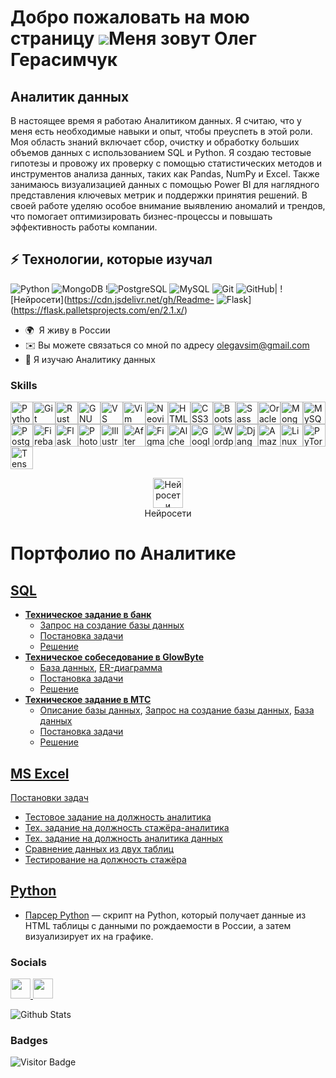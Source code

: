Добро пожаловать на мою страницу ![](https://user-images.githubusercontent.com/18350557/176309783-0785949b-9127-417c-8b55-ab5a4333674e.gif)Меня зовут Олег Герасимчук
=======================================================================================================================================

Аналитик данных
---------------

В настоящее время я работаю Аналитиком данных. Я считаю, что у меня есть необходимые навыки и опыт, чтобы преуспеть в этой роли. Моя область знаний включает сбор, очистку и обработку больших объемов данных с использованием SQL и Python. Я создаю тестовые гипотезы и провожу их проверку с помощью статистических методов и инструментов анализа данных, таких как Pandas, NumPy и Excel. Также занимаюсь визуализацией данных с помощью Power BI  для наглядного представления ключевых метрик и поддержки принятия решений. В своей работе уделяю особое внимание выявлению аномалий и трендов, что помогает оптимизировать бизнес-процессы и повышать эффективность работы компании.

## ⚡ Технологии, которые изучал

![Python](https://img.shields.io/badge/-Python-black?style=flat-square&logo=Python)
![MongoDB](https://img.shields.io/badge/-MongoDB-black?style=flat-square&logo=mongodb)
!![PostgreSQL](https://img.shields.io/badge/-PostgreSQL-336791?style=flat-square&logo=postgresql)
![MySQL](https://img.shields.io/badge/-MySQL-black?style=flat-square&logo=mysql)
![Git](https://img.shields.io/badge/-Git-black?style=flat-square&logo=git)
![GitHub](https://img.shields.io/badge/-GitHub-181717?style=flat-square&logo=github)| ![Нейросети](https://cdn.jsdelivr.net/gh/Readme-
![Flask](https://img.shields.io/static/v1?label=&message=Flask&color=000000&logo=Flask&logoColor=FFFFFF)](https://flask.palletsprojects.com/en/2.1.x/) 
* 🌍  Я живу в России
* ✉️ Вы можете связаться со мной по адресу [olegavsim@gmail.com](mailto:olegavsim@gmail.com)
* 🧠 Я изучаю Аналитику данных

### Skills

<p align="left">
<a href="https://www.python.org/" target="_blank" rel="noreferrer"><img src="https://raw.githubusercontent.com/danielcranney/readme-generator/main/public/icons/skills/python-colored.svg" width="36" height="36" alt="Python" /></a><a href="https://git-scm.com/" target="_blank" rel="noreferrer"><img src="https://raw.githubusercontent.com/danielcranney/readme-generator/main/public/icons/skills/git-colored.svg" width="36" height="36" alt="Git" /></a><a href="https://www.rust-lang.org/" target="_blank" rel="noreferrer"><img src="https://raw.githubusercontent.com/danielcranney/readme-generator/main/public/icons/skills/rust-colored.svg" width="36" height="36" alt="Rust" /></a><a href="https://www.gnu.org/software/bash/" target="_blank" rel="noreferrer"><img src="https://raw.githubusercontent.com/danielcranney/readme-generator/main/public/icons/skills/gnubash.svg" width="36" height="36" alt="GNU Bash" /></a><a href="https://code.visualstudio.com/" target="_blank" rel="noreferrer"><img src="https://raw.githubusercontent.com/danielcranney/readme-generator/main/public/icons/skills/visualstudiocode.svg" width="36" height="36" alt="VS Code" /></a><a href="https://www.vim.org/" target="_blank" rel="noreferrer"><img src="https://raw.githubusercontent.com/danielcranney/readme-generator/main/public/icons/skills/vim.svg" width="36" height="36" alt="Vim" /></a><a href="https://neovim.io/" target="_blank" rel="noreferrer"><img src="https://raw.githubusercontent.com/danielcranney/readme-generator/main/public/icons/skills/neovim.svg" width="36" height="36" alt="Neovim" /></a><a href="https://developer.mozilla.org/en-US/docs/Glossary/HTML5" target="_blank" rel="noreferrer"><img src="https://raw.githubusercontent.com/danielcranney/readme-generator/main/public/icons/skills/html5-colored.svg" width="36" height="36" alt="HTML5" /></a><a href="https://www.w3.org/TR/CSS/#css" target="_blank" rel="noreferrer"><img src="https://raw.githubusercontent.com/danielcranney/readme-generator/main/public/icons/skills/css3-colored.svg" width="36" height="36" alt="CSS3" /></a><a href="https://getbootstrap.com/" target="_blank" rel="noreferrer"><img src="https://raw.githubusercontent.com/danielcranney/readme-generator/main/public/icons/skills/bootstrap-colored.svg" width="36" height="36" alt="Bootstrap" /></a><a href="https://sass-lang.com/" target="_blank" rel="noreferrer"><img src="https://raw.githubusercontent.com/danielcranney/readme-generator/main/public/icons/skills/sass-colored.svg" width="36" height="36" alt="Sass" /></a><a href="https://www.oracle.com/uk/index.html" target="_blank" rel="noreferrer"><img src="https://raw.githubusercontent.com/danielcranney/readme-generator/main/public/icons/skills/oracle-colored.svg" width="36" height="36" alt="Oracle" /></a><a href="https://www.mongodb.com/" target="_blank" rel="noreferrer"><img src="https://raw.githubusercontent.com/danielcranney/readme-generator/main/public/icons/skills/mongodb-colored.svg" width="36" height="36" alt="MongoDB" /></a><a href="https://www.mysql.com/" target="_blank" rel="noreferrer"><img src="https://raw.githubusercontent.com/danielcranney/readme-generator/main/public/icons/skills/mysql-colored.svg" width="36" height="36" alt="MySQL" /></a><a href="https://www.postgresql.org/" target="_blank" rel="noreferrer"><img src="https://raw.githubusercontent.com/danielcranney/readme-generator/main/public/icons/skills/postgresql-colored.svg" width="36" height="36" alt="PostgreSQL" /></a><a href="https://firebase.google.com/" target="_blank" rel="noreferrer"><img src="https://raw.githubusercontent.com/danielcranney/readme-generator/main/public/icons/skills/firebase-colored.svg" width="36" height="36" alt="Firebase" /></a><a href="https://flask.palletsprojects.com/en/2.0.x/" target="_blank" rel="noreferrer"><img src="https://raw.githubusercontent.com/danielcranney/readme-generator/main/public/icons/skills/flask-colored.svg" width="36" height="36" alt="Flask" /></a><a href="https://www.adobe.com/uk/products/photoshop.html" target="_blank" rel="noreferrer"><img src="https://raw.githubusercontent.com/danielcranney/readme-generator/main/public/icons/skills/photoshop-colored.svg" width="36" height="36" alt="Photoshop" /></a><a href="https://www.adobe.com/uk/products/illustrator.html" target="_blank" rel="noreferrer"><img src="https://raw.githubusercontent.com/danielcranney/readme-generator/main/public/icons/skills/illustrator-colored.svg" width="36" height="36" alt="Illustrator" /></a><a href="https://www.adobe.com/uk/products/aftereffects.html" target="_blank" rel="noreferrer"><img src="https://raw.githubusercontent.com/danielcranney/readme-generator/main/public/icons/skills/aftereffects-colored.svg" width="36" height="36" alt="After Effects" /></a><a href="https://www.figma.com/" target="_blank" rel="noreferrer"><img src="https://raw.githubusercontent.com/danielcranney/readme-generator/main/public/icons/skills/figma-colored.svg" width="36" height="36" alt="Figma" /></a><a href="https://docs.alchemy.com/alchemy/documentation/alchemy-web3" target="_blank" rel="noreferrer"><img src="https://raw.githubusercontent.com/danielcranney/readme-generator/main/public/icons/skills/alchemy-colored.svg" width="36" height="36" alt="Alchemy" /></a><a href="https://cloud.google.com/" target="_blank" rel="noreferrer"><img src="https://raw.githubusercontent.com/danielcranney/readme-generator/main/public/icons/skills/googlecloud-colored.svg" width="36" height="36" alt="Google Cloud" /></a><a href="https://wordpress.com" target="_blank" rel="noreferrer"><img src="https://raw.githubusercontent.com/danielcranney/readme-generator/main/public/icons/skills/wordpress-colored.svg" width="36" height="36" alt="Wordpress" /></a><a href="https://www.djangoproject.com/" target="_blank" rel="noreferrer"><img src="https://raw.githubusercontent.com/danielcranney/readme-generator/main/public/icons/skills/django-colored.svg" width="36" height="36" alt="Django" /></a><a href="https://aws.amazon.com" target="_blank" rel="noreferrer"><img src="https://raw.githubusercontent.com/danielcranney/readme-generator/main/public/icons/skills/aws-colored.svg" width="36" height="36" alt="Amazon Web Services" /></a><a href="https://www.linux.org" target="_blank" rel="noreferrer"><img src="https://raw.githubusercontent.com/danielcranney/readme-generator/main/public/icons/skills/linux-colored.svg" width="36" height="36" alt="Linux" /></a><a href="https://pytorch.org/" target="_blank" rel="noreferrer"><img src="https://raw.githubusercontent.com/danielcranney/readme-generator/main/public/icons/skills/pytorch-colored.svg" width="36" height="36" alt="PyTorch" /></a><a href="https://www.tensorflow.org/" target="_blank" rel="noreferrer"><img src="https://raw.githubusercontent.com/danielcranney/readme-generator/main/public/icons/skills/tensorflow-colored.svg" width="36" height="36" alt="TensorFlow" /></a>
</p>
<p align="center">
  <img src="https://cdn.jsdelivr.net/gh/Readme-Workflows/Readme-Icons@main/icons/others/neural-network.svg" width="48" alt="Нейросети"/>
  <br>Нейросети
</p>

# Портфолио по Аналитике

## [SQL](https://github.com/lprosh/junior-analyst-portfolio/tree/main/sql)
- [**Техническое задание в банк**](https://github.com/lprosh/junior-analyst-portfolio/tree/main/sql/bank)
  - [Запрос на создание базы данных](https://github.com/lprosh/junior-analyst-portfolio/blob/main/sql/bank/make_database.sql)
  - [Постановка задачи](https://github.com/lprosh/junior-analyst-portfolio/blob/main/sql/bank/description.md)
  - [Решение](https://github.com/lprosh/junior-analyst-portfolio/blob/main/sql/bank/queries.sql)
- [**Техническое собеседование в GlowByte**](https://github.com/lprosh/junior-analyst-portfolio/tree/main/sql/glowbyte)
  - [База данных](https://github.com/lprosh/junior-analyst-portfolio/blob/main/sql/glowbyte/medicines.db), 
[ER-диаграмма](https://github.com/lprosh/junior-analyst-portfolio/blob/main/sql/glowbyte/medicines_erd.png)
  - [Постановка задачи](https://github.com/lprosh/junior-analyst-portfolio/blob/main/sql/glowbyte/tasks.md)
  - [Решение](https://github.com/lprosh/junior-analyst-portfolio/blob/main/sql/glowbyte/queries.sql)
- [**Техническое задание в МТС**](https://github.com/lprosh/junior-analyst-portfolio/tree/main/sql/mts)
  - [Описание базы данных](https://github.com/lprosh/junior-analyst-portfolio/blob/main/sql/mts/description_db.md),
[Запрос на создание базы данных](https://github.com/lprosh/junior-analyst-portfolio/blob/main/sql/mts/prd_sbx_general.sql),
[База данных](https://github.com/lprosh/junior-analyst-portfolio/blob/main/sql/mts/prd_sbx_general.db)
  - [Постановка задачи](https://github.com/lprosh/junior-analyst-portfolio/blob/main/sql/mts/task_description.md)
  - [Решение](https://github.com/lprosh/junior-analyst-portfolio/blob/main/sql/mts/queries.sql)



## [MS Excel](https://github.com/lprosh/junior-analyst-portfolio/tree/main/excel)
[Постановки задач](https://github.com/lprosh/junior-analyst-portfolio/blob/main/excel/excel_notes.md)
- [Тестовое задание на должность аналитика](https://github.com/lprosh/junior-analyst-portfolio/blob/main/excel/test_excel.xlsx)
- [Тех. задание на должность стажёра-аналитика](https://github.com/lprosh/junior-analyst-portfolio/blob/main/excel/intern_analyst_tt.xlsx)
- [Тех. задание на должность аналитика данных](https://github.com/lprosh/junior-analyst-portfolio/blob/main/excel/da_analyst_tt.xlsm)
- [Сравнение данных из двух таблиц](https://github.com/lprosh/junior-analyst-portfolio/blob/main/excel/compare_tables.xlsx)
- [Тестирование на должность стажёра](https://github.com/lprosh/junior-analyst-portfolio/blob/main/excel/testing.xls)


## [Python](https://github.com/lprosh/junior-analyst-portfolio/tree/main/python)
- [Парсер Python](https://github.com/lprosh/junior-analyst-portfolio/tree/main/python/parser_python) —
скрипт на Python, который получает данные из HTML таблицы с данными по рождаемости в России,
а затем визуализирует их на графике.



### Socials

<p align="left"> <a href="https://www.github.com/Oleg-GRSH" target="_blank" rel="noreferrer"> <picture> <source media="(prefers-color-scheme: dark)" srcset="https://raw.githubusercontent.com/danielcranney/readme-generator/main/public/icons/socials/github-dark.svg" /> <source media="(prefers-color-scheme: light)" srcset="https://raw.githubusercontent.com/danielcranney/readme-generator/main/public/icons/socials/github.svg" /> <img src="https://raw.githubusercontent.com/danielcranney/readme-generator/main/public/icons/socials/github.svg" width="32" height="32" /> </picture> </a> <a href="http://www.instagram.com/gerasimchukoleg2/" target="_blank" rel="noreferrer"> <picture> <source media="(prefers-color-scheme: dark)" srcset="https://raw.githubusercontent.com/danielcranney/readme-generator/main/public/icons/socials/instagram-dark.svg" /> <source media="(prefers-color-scheme: light)" srcset="https://raw.githubusercontent.com/danielcranney/readme-generator/main/public/icons/socials/instagram.svg" /> <img src="https://raw.githubusercontent.com/danielcranney/readme-generator/main/public/icons/socials/instagram.svg" width="32" height="32" /> </picture> </a></p>

![Github Stats](https://github-readme-stats.vercel.app/api?username=aemmadi&count_private=true&show_icons=true&include_all_commits=true)

### Badges


![Visitor Badge](https://visitor-badge.laobi.icu/badge?page_id=aemmadi.aemmadi)

